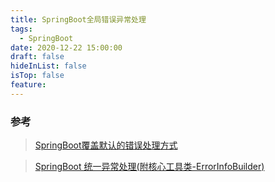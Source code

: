 ```yaml
---
title: SpringBoot全局错误异常处理
tags:
  - SpringBoot
date: 2020-12-22 15:00:00
draft: false
hideInList: false
isTop: false
feature:
---
```



### 参考
>[SpringBoot覆盖默认的错误处理方式](https://blog.csdn.net/L_Sail/article/details/70198886)

> [SpringBoot 统一异常处理(附核心工具类-ErrorInfoBuilder)](https://juejin.cn/post/6844903822171570190)


